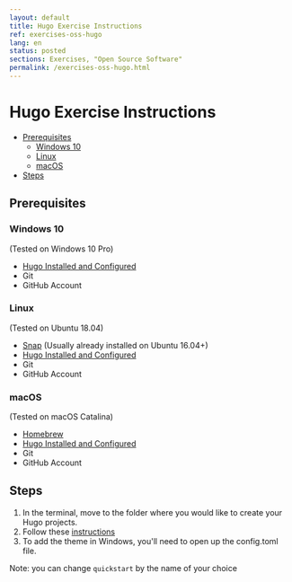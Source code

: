 ```yaml
---
layout: default
title: Hugo Exercise Instructions
ref: exercises-oss-hugo
lang: en
status: posted
sections: Exercises, "Open Source Software"
permalink: /exercises-oss-hugo.html
---
```


<!-- markdownlint-disable MD025-->
# Hugo Exercise Instructions
<!-- markdownlint-enable MD025-->

- [Prerequisites](#prerequisites)
  - [Windows 10](#windows-10)
  - [Linux](#linux)
  - [macOS](#macos)
- [Steps](#steps)

## Prerequisites

### Windows 10

(Tested on Windows 10 Pro)

- [Hugo Installed and Configured](https://gohugo.io/getting-started/installing/#windows)
- Git
- GitHub Account

### Linux

(Tested on Ubuntu 18.04)

- [Snap](https://snapcraft.io/) (Usually already installed on Ubuntu 16.04+)
- [Hugo Installed and Configured](https://gohugo.io/getting-started/installing/#snap-package)
- Git
- GitHub Account

### macOS

(Tested on macOS Catalina)

- [Homebrew](https://brew.sh/)
- [Hugo Installed and Configured](https://gohugo.io/getting-started/installing/#install-hugo-with-brew)
- Git
- GitHub Account

## Steps

1. In the terminal, move to the folder where you would like to create your Hugo projects.
2. Follow these [instructions](https://gohugo.io/getting-started/quick-start/#step-2-create-a-new-site)
3. To add the theme in Windows, you'll need to open up the config.toml file.

Note: you can change `quickstart` by the name of your choice
